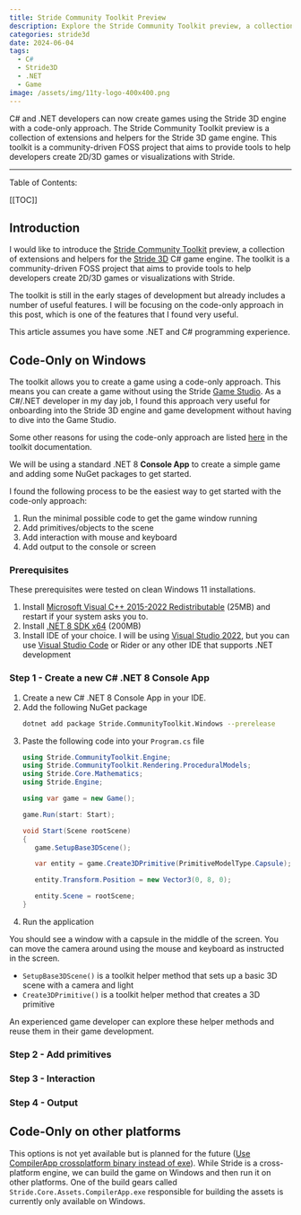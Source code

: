 ```yaml
---
title: Stride Community Toolkit Preview
description: Explore the Stride Community Toolkit preview, a collection of extensions and helpers for the Stride 3D game engine.
categories: stride3d
date: 2024-06-04
tags:
  - C# 
  - Stride3D
  - .NET
  - Game
image: /assets/img/11ty-logo-400x400.png
---
```


C# and .NET developers can now create games using the Stride 3D engine with a code-only approach. The Stride Community Toolkit preview is a collection of extensions and helpers for the Stride 3D game engine. This toolkit is a community-driven FOSS project that aims to provide tools to help developers create 2D/3D games or visualizations with Stride.

---

Table of Contents:

[[TOC]]

## Introduction

I would like to introduce the [Stride Community Toolkit](https://stride3d.github.io/stride-community-toolkit/index.html) preview, a collection of extensions and helpers for the [Stride 3D](https://www.stride3d.net/) C# game engine. The toolkit is a community-driven FOSS project that aims to provide tools to help developers create 2D/3D games or visualizations with Stride.

The toolkit is still in the early stages of development but already includes a number of useful features. I will be focusing on the code-only approach in this post, which is one of the features that I found very useful.

This article assumes you have some .NET and C# programming experience.

## Code-Only on Windows

The toolkit allows you to create a game using a code-only approach. This means you can create a game without using the Stride [Game Studio](https://doc.stride3d.net/latest/en/manual/game-studio/index.html). As a C#/.NET developer in my day job, I found this approach very useful for onboarding into the Stride 3D engine and game development without having to dive into the Game Studio.

Some other reasons for using the code-only approach are listed [here](https://stride3d.github.io/stride-community-toolkit/manual/code-only/index.html) in the toolkit documentation.

We will be using a standard .NET 8 **Console App** to create a simple game and adding some NuGet packages to get started.

I found the following process to be the easiest way to get started with the code-only approach:

1. Run the minimal possible code to get the game window running
1. Add primitives/objects to the scene
1. Add interaction with mouse and keyboard
1. Add output to the console or screen

### Prerequisites

These prerequisites were tested on clean Windows 11 installations.

1. Install [Microsoft Visual C++ 2015-2022 Redistributable](https://aka.ms/vs/17/release/vc_redist.x64.exe) (25MB) and restart if your system asks you to.
1. Install [.NET 8 SDK x64](https://dotnet.microsoft.com/en-us/download) (200MB)
1. Install IDE of your choice. I will be using [Visual Studio 2022](https://visualstudio.microsoft.com/downloads/), but you can use [Visual Studio Code](https://code.visualstudio.com/) or Rider or any other IDE that supports .NET development

### Step 1 - Create a new C# .NET 8 Console App

1. Create a new C# .NET 8 Console App in your IDE.
1. Add the following NuGet package
     ```bash
     dotnet add package Stride.CommunityToolkit.Windows --prerelease
     ```
1. Paste the following code into your `Program.cs` file
     ```csharp
    using Stride.CommunityToolkit.Engine;
    using Stride.CommunityToolkit.Rendering.ProceduralModels;
    using Stride.Core.Mathematics;
    using Stride.Engine;

    using var game = new Game();

    game.Run(start: Start);

    void Start(Scene rootScene)
    {
        game.SetupBase3DScene();

        var entity = game.Create3DPrimitive(PrimitiveModelType.Capsule);

        entity.Transform.Position = new Vector3(0, 8, 0);

        entity.Scene = rootScene;
    }
   ```
1. Run the application

You should see a window with a capsule in the middle of the screen. You can move the camera around using the mouse and keyboard as instructed in the screen.

- `SetupBase3DScene()` is a toolkit helper method that sets up a basic 3D scene with a camera and light
- `Create3DPrimitive()` is a toolkit helper method that creates a 3D primitive

An experienced game developer can explore these helper methods and reuse them in their game development.

### Step 2 - Add primitives

### Step 3 - Interaction

### Step 4 - Output
    

## Code-Only on other platforms

This options is not yet available but is planned for the future ([Use CompilerApp crossplatform binary instead of exe](https://github.com/stride3d/stride/pull/2279)). While Stride is a cross-platform engine, we can build the game on Windows and then run it on other platforms. One of the build gears called `Stride.Core.Assets.CompilerApp.exe` responsible for building the assets is currently only available on Windows.